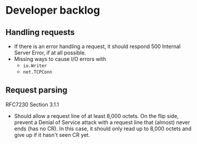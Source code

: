 # Developer backlog

## Handling requests

* If there is an error handling a request, it should respond 500 Internal Server Error, if at all possible.
* Missing ways to cause I/O errors with
  * `io.Writer`
  * `net.TCPConn`


## Request parsing

RFC7230 Section 3.1.1

* Should allow a request line of at least 8,000 octets.  On the flip side, prevent a
  Denial of Service attack with a request line that (almost) never ends (has no CR).
  In this case, it should only read up to 8,000 octets and give up if it hasn't seen CR yet.
